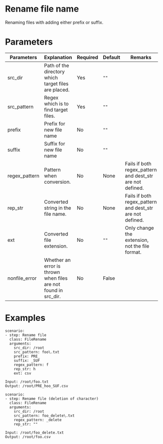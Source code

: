 # Rename file name
Renaming files with adding either prefix or suffix.

# Parameters
|Parameters|Explanation|Required|Default|Remarks|
|----------|-----------|--------|-------|-------|
|src_dir|Path of the directory which target files are placed.|Yes|`""`||
|src_pattern|Regex which is to find target files.|Yes|`""`||
|prefix|Prefix for new file name|No|`""`||
|suffix|Suffix for new file name|No|`""`||
|regex_pattern|Pattern when conversion.|No|None|Fails if both regex_pattern and dest_str are not defined.|
|rep_str|Converted string in the file name.|No|None|Fails if both regex_pattern and dest_str are not defined.|
|ext|Converted file extension.|No|`""`|Only change the extension, not the file format.|
|nonfile_error|Whether an error is thrown when files are not found in src_dir.|No|False||

# Examples
```
scenario:
- step: Rename file
  class: FileRename
  arguments:
    src_dir: /root
    src_pattern: foo\.txt
    prefix: PRE_
    suffix: _SUF
    regex_pattern: f
    rep_str: h
    ext: csv

Input: /root/foo.txt
Output: /root/PRE_hoo_SUF.csv

scenario:
- step: Rename file (deletion of character)
  class: FileRename
  arguments:
    src_dir: /root
    src_pattern: foo_delete\.txt
    regex_pattern: _delete
    rep_str: ""

Input: /root/foo_delete.txt
Output: /root/foo.csv
```
